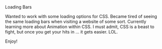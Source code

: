 Loading Bars

Wanted to work with some loading options for CSS. Became tired of seeing the same loading bars when visiting a website of some sort. Currently learning more about Animation within CSS. I must admit, CSS is a beast to fight, but once you get your hits in ... it gets easier. LOL. 

Enjoy!